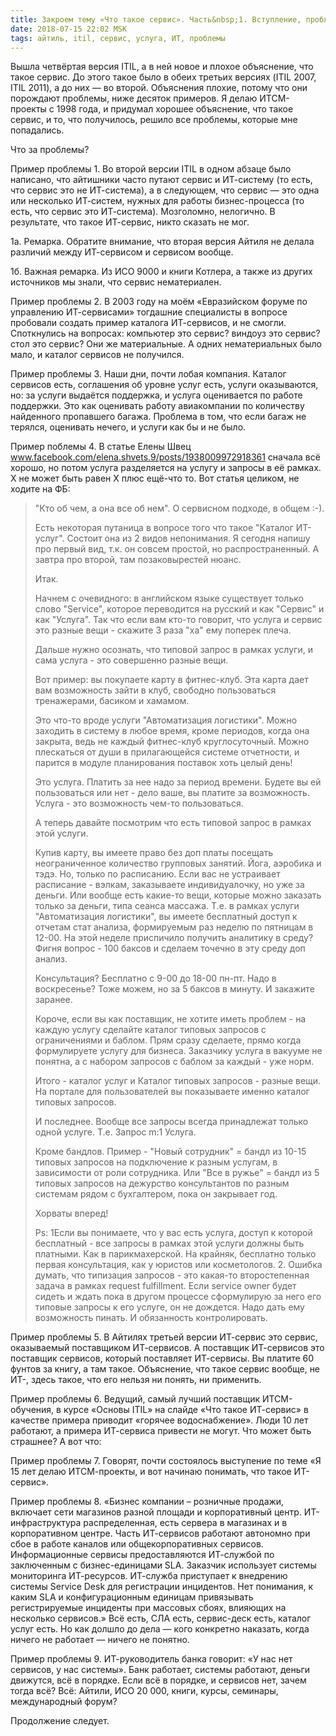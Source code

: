 ```yaml
---
title: Закроем тему «Что такое сервис». Часть&nbsp;1. Вступление, проблемы
date: 2018-07-15 22:02 MSK
tags: айтиль, itil, сервис, услуга, ИТ, проблемы
---
```


Вышла четвёртая версия ITIL, а в ней новое и плохое объяснение, что такое сервис. До этого такое было в обеих третьих версиях (ITIL 2007, ITIL 2011), а до них — во второй. Объяснения плохие, потому что они порождают проблемы, ниже десяток примеров. Я делаю ИТСМ-проекты с 1998 года, и придумал хорошее объяснение, что такое сервис, и то, что получилось, решило все проблемы, которые мне попадались.

Что за проблемы?

Пример проблемы 1. Во второй версии ITIL в одном абзаце было написано, что айтишники часто путают сервис и ИТ-систему (то есть, что сервис это не ИТ-система), а в следующем, что сервис — это одна или несколько ИТ-систем, нужных для работы бизнес-процесса (то есть, что сервис это ИТ-система). Мозголомно, нелогично. В результате, что такое ИТ-сервис, никто сказать не мог. 

1а. Ремарка. Обратите внимание, что вторая версия Айтиля не делала различий между ИТ-сервисом и сервисом вообще.   

1б. Важная ремарка. Из ИСО 9000 и книги Котлера, а также из других источников мы знали, что сервис нематериален.

Пример проблемы 2. В 2003 году на моём «Евразийском форуме по управлению ИТ-сервисами» тогдашние специалисты в вопросе пробовали создать пример каталога ИТ-сервисов, и не смогли. Споткнулись на вопросах: компьютер это сервис? виндоуз это сервис? стол это сервис? Они же материальные. А одних нематериальных было мало, и каталог сервисов не получился.

Пример проблемы 3. Наши дни, почти лобая компания. Каталог сервисов есть, соглашения об уровне услуг есть, услуги оказываются, но: за услуги выдаётся поддержка, и услуга оценивается по работе поддержки. Это как оценивать работу авиакомпании по количеству найденного пропавшего багажа. Проблема в том, что если багаж не терялся, оценивать нечего, и услуги как бы и не было.

Пример поблемы 4. В статье Елены Швец www.facebook.com/elena.shvets.9/posts/1938009972918361 сначала всё хорошо, но потом услуга разделяется на услугу и запросы в её рамках. X не может быть равен Х плюс ещё-что то. Вот статья целиком, не ходите на ФБ:

>
>"Кто об чем, а она все об нем". О сервисном подходе, в общем :-).
>
>Есть некоторая путаница в вопросе того что такое "Каталог ИТ-услуг". Состоит она из 2 видов непонимания. Я сегодня напишу про первый вид, т.к. он совсем простой, но распространенный. А завтра про второй, там позаковырестей нюанс.
>
>Итак.
>
>Начнем с очевидного: в английском языке существует только слово "Service", которое переводится на русский и как "Сервис" и как "Услуга". Так что если вам кто-то говорит, что услуга и сервис это разные вещи - скажите 3 раза "ха" ему поперек плеча.
>
>Дальше нужно осознать, что типовой запрос в рамках услуги, и сама услуга - это совершенно разные вещи.
>
>Вот пример: вы покупаете карту в фитнес-клуб. Эта карта дает вам возможность зайти в клуб, свободно пользоваться тренажерами, басиком и хамамом.
>
>Это что-то вроде услуги "Автоматизация логистики". Можно заходить в систему в любое время, кроме периодов, когда она закрыта, ведь не каждый фитнес-клуб круглосуточный. Можно плескаться от души в прилагающейся системе отчетности, и парится в модуле планирования поставок хоть целый день!
>
>Это услуга. Платить за нее надо за период времени. Будете вы ей пользоваться или нет - дело ваше, вы платите за возможность. Услуга - это возможность чем-то пользоваться.
>
>А теперь давайте посмотрим что есть типовой запрос в рамках этой услуги.
>
>Купив карту, вы имеете право без доп платы посещать неограниченное количество групповых занятий. Йога, аэробика и тэдэ. Но, только по расписанию. Если вас не устраивает расписание - вэлкам, заказываете индивидуалочку, но уже за деньги. Или вообще есть какие-то вещи, которые можно заказать только за деньги, типа сеанса массажа.
>Т.е. в рамках услуги "Автоматизация логистики", вы имеете бесплатный доступ к отчетам стат анализа, формируемым раз неделю по пятницам в 12-00. На этой неделе приспичило получить аналитику в среду? Фигня вопрос - 100 баксов и сделаем точечно в эту среду доп анализ.
>
>Консультация? Бесплатно с 9-00 до 18-00 пн-пт. Надо в воскресенье? Тоже можем, но за 5 баксов в минуту. И закажите заранее.
>
>Короче, если вы как поставщик, не хотите иметь проблем - на каждую услугу сделайте каталог типовых запросов с ограничениями и баблом. Прям сразу сделаете, прямо когда формулируете услугу для бизнеса. Заказчику услуга в вакууме не понятна, а с набором запросов с баблом за каждый - уже норм.
>
>Итого - каталог услуг и Каталог типовых запросов - разные вещи. На портале для пользователей вы показываете именно каталог типовых запросов.
>
>И последнее. Вообще все запросы всегда принадлежат только одной услуге. Т.е. Запрос m:1 Услуга.
>
>Кроме бандлов. Пример - "Новый сотрудник" = бандл из 10-15 типовых запросов на подключение к разным услугам, в зависимости от роли сотрудника. Или "Все в ружье" = бандл из 5 типовых запросов на дежурство консультантов по разным системам рядом с бухгалтером, пока он закрывает год.
>
>Хорваты вперед!
>
>Ps: 1Если вы понимаете, что у вас есть услуга, доступ к которой бесплатный - все запросы в рамках этой услуги должны быть платными. Как в парикмахерской. На крайняк, бесплатно только первая консультация, как у юристов или косметологов. 2. Ошибка думать, что типизация запросов - это какая-то второстепенная задача в рамках request fulfillment. Если service owner будет сидеть и ждать пока в другом процессе сформулирую за него его типовые запросы к его услуге, он не дождется. Надо дать ему возможность пинать. И обязанность контролировать.

Пример проблемы 5. В Айтилях третьей версии ИТ-сервис это сервис, оказываемый поставщиком ИТ-сервисов. А поставщик ИТ-сервисов это поставщик сервисов, который поставляет ИТ-сервисы. Вы платите 60 фунтов за книгу, а там такое. Объяснение, что такое сервис вообще, не ИТ-, здесь такое, что его нельзя ни понять, ни применить.  

Пример проблемы 6. Ведущий, самый лучший поставщик ИТСМ-обучения, в курсе «Основы ITIL» на слайде «Что такое ИТ-сервис» в качестве примера приводит «горячее водоснабжение». Люди 10 лет работают, а примера ИТ-сервиса привести не могут. Что может быть страшнее? А вот что:

Пример проблемы 7. Говорят, почти состоялось выступение по теме «Я 15 лет делаю ИТСМ-проекты, и вот начинаю понимать, что такое ИТ-сервис».

Пример проблемы 8. «Бизнес компании – розничные продажи, включает сети магазинов разной площади и корпоративный центр. ИТ-инфраструктура распределенная, есть сервера в магазинах и в корпоративном центре. Часть ИТ-сервисов работают автономно при сбое в работе каналов или общекорпоративных сервисов. Информационные сервисы предоставляются ИТ-службой по заключенным с бизнес-единицами SLA. Заказчик использует системы мониторинга ИТ-ресурсов.  ИТ-служба приступает к внедрению системы Service Desk для регистрации инцидентов. Нет понимания, к каким SLA и конфигурационным единицам привязывать регистрируемые инциденты при массовых сбоях, влияющих на несколько сервисов.» Всё есть, СЛА есть, сервис-деск есть, каталог услуг есть. Но как долшло до дела — кого конкретно наказать, когда ничего не работает — ничего не понятно.  

Пример проблемы 9. ИТ-руководитель банка говорит: «У нас нет сервисов, у нас системы». Банк работает, системы работают, деньги движутся, всё в порядке. Если всё в порядке, и сервисов нет, зачем тогда всё? Всё: Айтили, ИСО 20 000, книги, курсы, семинары, международный форум? 

Продолжение следует.
